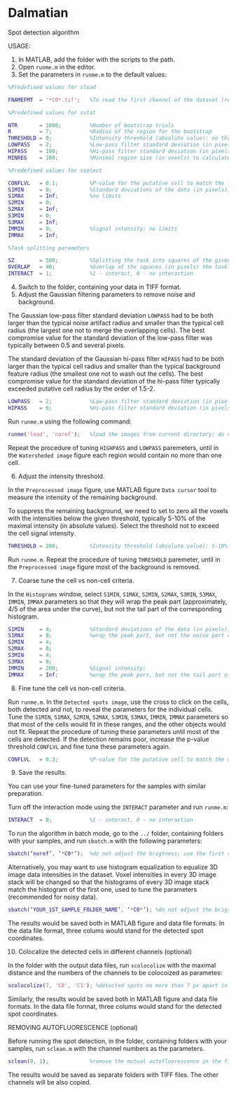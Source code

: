 # Dalmatian
Spot detection algorithm

USAGE:

1. In MATLAB, add the folder with the scripts to the path.
2. Open `runme.m` in the editor.
3. Set the parameters in `runme.m` to the default values:

```matlab
%Predefined values for sload

FNAMEFMT  = '*C0*.tif';   %To read the first channel of the dataset (regular expression).

%Predefined values for sstat

NTR       = 1000;         %Number of bootstrap trials
R         = 7;            %Radius of the region for the bootstrap
THRESHOLD = 0;            %Intensity threshold (absolute value): no threshold
LOWPASS   = 2;            %Low-pass filter standard deviation (in pixels) to reduce pixel noise
HIPASS    = 100;          %Hi-pass filter standard deviation (in pixels): substantially larger than the cell
MINREG    = 100;          %Minimal region size (in voxels) to calculate the statistics

%Predefined values for sselect

CONFLVL   = 0.1;          %P-value for the putative cell to match the following criteria
S1MIN     = 0;            %Standard deviations of the data (in pixels), fitted with Gaussian distribution:
S1MAX     = Inf;          %no limits
S2MIN     = 0;
S2MAX     = Inf;
S3MIN     = 0;
S3MAX     = Inf;
IMMIN     = 0;            %Signal intensity: no limits
IMMAX     = Inf;

%Task splitting parameters

SZ        = 500;          %Splitting the task into squares of the given size (in pixels) to fit the RAM.
OVERLAP   = 40;           %Overlap of the squares (in pixels) the task is divided into
INTERACT  = 1;            %1 - interact, 0 - no interaction
```
4. Switch to the folder, containing your data in TIFF format.
5. Adjust the Gaussian filtering parameters to remove noise and background.

The Gaussian low-pass filter standard deviation `LOWPASS` had to be both larger than the typical noise artifact radius and smaller than the typical cell radius (the largest one not to merge the overlapping cells). The best compromise value for the standard deviation of the low-pass filter was typically between 0.5 and several pixels.

The standard deviation of the Gaussian hi-pass filter `HIPASS` had to be both larger than the typical cell radius and smaller than the typical background feature radius (the smallest one not to wash out the cells). The best compromise value for the standard deviation of the hi-pass filter typically exceeded putative cell radius by the order of 1.5-2.

```matlab
LOWPASS   = 2;            %Low-pass filter standard deviation (in pixels): between 0.5 and several
HIPASS    = 6;            %Hi-pass filter standard deviation (in pixels): 1.5-2 cell sizes
```

Run `runme.m` using the following command:

```matlab
runme('load', 'noref');   %load the images from current directory; do not adjust the brigtness
```

Repeat the procedure of tuning `HIGHPASS` and `LOWPASS` paremeters, until in the `Watersheded image` figure each region would contain no more than one cell.

6. Adjust the intensity threshold.

In the `Preprocessed image` figure, use MATLAB figure `Data cursor` tool to measure the intensity of the remaining background.

To suppress the remaining background, we need to set to zero all the voxels with the intensities below the given threshold, typically 5-10% of the maximal intensity (in absolute values). Select the threshold not to exceed the cell signal intensity.

```matlab
THRESHOLD = 200;          %Intensity threshold (absolute value): 5-10% of the maximal value
```

Run `runme.m`. Repeat the procedure of tuning `THRESHOLD` paremeter, until in the `Preprocessed image` figure most of the background is removed.

7. Coarse tune the cell vs non-cell criteria.

In the `Histograms` window, select `S1MIN`, `S1MAX`, `S2MIN`, `S2MAX`, `S3MIN`, `S3MAX`, `IMMIN`, `IMMAX` parameters so that they will wrap the peak part (approximately, 4/5 of the area under the curve), but not the tail part of the corresponding histogram.

```matlab
S1MIN     = 4;            %Standard deviations of the data (in pixels), fitted with Gaussian distribution:
S1MAX     = 8;            %wrap the peak part, but not the noise part of the corresponding histogram
S2MIN     = 4;
S2MAX     = 8;
S3MIN     = 4;
S3MAX     = 8;
IMMIN     = 200;          %Signal intensity:
IMMAX     = Inf;          %wrap the peak part, but not the tail part of the corresponding histogram
```

8. Fine tune the cell vs non-cell criteria.

Run `runme.m`. In the `Detected spots image`, use the cross to click on the cells, both detected and not, to reveal the parameters for the individual cells. Tune the `S1MIN`, `S1MAX`, `S2MIN`, `S2MAX`, `S3MIN`, `S3MAX`, `IMMIN`, `IMMAX` parameters so that most of the cells would fit in these ranges, and the other objects would not fit.
Repeat the procedure of tuning these parameters until most of the cells are detected. If the detection remains poor, increase the p-value threshold `CONFLVL` and fine tune these parameters again.

```matlab
CONFLVL   = 0.3;          %P-value for the putative cell to match the detection criteria: increased
```

9. Save the results.

You can use your fine-tuned parameters for the samples with similar preparation.

Turn off the interaction mode using the `INTERACT` parameter and run `runme.m`:

```matlab
INTERACT  = 0;            %1 - interact, 0 - no interaction
```

To run the algorithm in batch mode, go to the `../` folder, containing folders with your samples, and run `sbatch.m` with the following parameters:

```matlab
sbatch(‘noref’, ‘*C0*’);  %do not adjust the brigtness; use the first channel
```
Alternatively, you may want to use histogram equalization to equalize 3D image data intensities in the dataset. Voxel intensities in every 3D image stack will be changed so that the histograms of every 3D image stack match the histogram of the first one, used to tune the parameters (recommended for noisy data).

```matlab
sbatch(‘YOUR_1ST_SAMPLE_FOLDER_NAME’, ‘*C0*’); %do not adjust the brigtness; use the first channel
```
The results would be saved both in MATLAB figure and data file formats. In the data file format, three colums would stand for the detected spot coordinates.

10. Colocalize the detected cells in different channels (optional)

In the folder with the output data files, run `scolocolize` with the maximal distance and the numbers of the channels to be colocoized as parametes: 

```matlab
scolocolize(7, 'C0', 'C1'); %detected spots no more than 7 px apart in the first and the second channels
```
Similarly, the results would be saved both in MATLAB figure and data file formats. In the data file format, three colums would stand for the detected spot coordinates.

REMOVING AUTOFLUORESCENCE (optional)

Before running the spot detection, in the folder, containing folders with your samples, run `sclean.m` with the channel numbers as the parameters.

```matlab
sclean(0, 1);             %remove the mutual autofluorescence in the first and the second channels
```

The results would be saved as separate folders with TIFF files. The other channels will be also copied.
